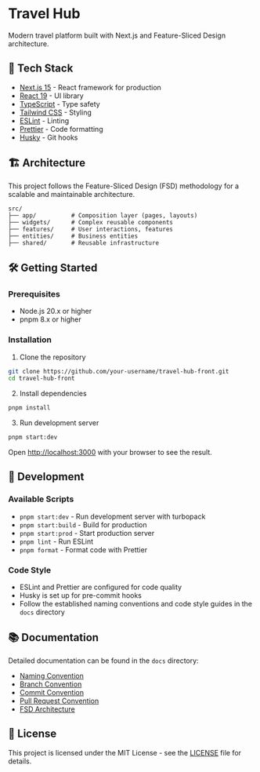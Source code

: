 # Travel Hub

Modern travel platform built with Next.js and Feature-Sliced Design architecture.

## 🚀 Tech Stack

- [Next.js 15](https://nextjs.org/) - React framework for production
- [React 19](https://react.dev/) - UI library
- [TypeScript](https://www.typescriptlang.org/) - Type safety
- [Tailwind CSS](https://tailwindcss.com/) - Styling
- [ESLint](https://eslint.org/) - Linting
- [Prettier](https://prettier.io/) - Code formatting
- [Husky](https://typicode.github.io/husky/) - Git hooks

## 🏗️ Architecture

This project follows the Feature-Sliced Design (FSD) methodology for a scalable and maintainable architecture.

```
src/
├── app/          # Composition layer (pages, layouts)
├── widgets/      # Complex reusable components
├── features/     # User interactions, features
├── entities/     # Business entities
├── shared/       # Reusable infrastructure
```

## 🛠️ Getting Started

### Prerequisites

- Node.js 20.x or higher
- pnpm 8.x or higher

### Installation

1. Clone the repository

```bash
git clone https://github.com/your-username/travel-hub-front.git
cd travel-hub-front
```

2. Install dependencies

```bash
pnpm install
```

3. Run development server

```bash
pnpm start:dev
```

Open [http://localhost:3000](http://localhost:3000) with your browser to see the result.

## 📝 Development

### Available Scripts

- `pnpm start:dev` - Run development server with turbopack
- `pnpm start:build` - Build for production
- `pnpm start:prod` - Start production server
- `pnpm lint` - Run ESLint
- `pnpm format` - Format code with Prettier

### Code Style

- ESLint and Prettier are configured for code quality
- Husky is set up for pre-commit hooks
- Follow the established naming conventions and code style guides in the `docs` directory

## 📚 Documentation

Detailed documentation can be found in the `docs` directory:

- [Naming Convention](docs/Naming-Convention.md)
- [Branch Convention](docs/Branch-Convention.md)
- [Commit Convention](docs/Commit-Convention.md)
- [Pull Request Convention](docs/PullRequest-Convention.md)
- [FSD Architecture](docs/Fsd-Architecture.md)

## 📄 License

This project is licensed under the MIT License - see the [LICENSE](LICENSE) file for details.
